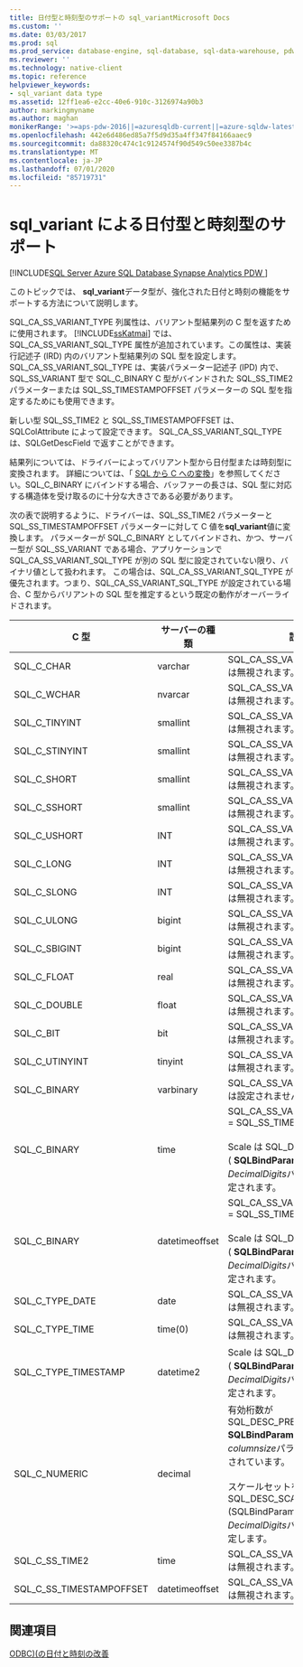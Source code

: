 ```yaml
---
title: 日付型と時刻型のサポートの sql_variantMicrosoft Docs
ms.custom: ''
ms.date: 03/03/2017
ms.prod: sql
ms.prod_service: database-engine, sql-database, sql-data-warehouse, pdw
ms.reviewer: ''
ms.technology: native-client
ms.topic: reference
helpviewer_keywords:
- sql_variant data type
ms.assetid: 12ff1ea6-e2cc-40e6-910c-3126974a90b3
author: markingmyname
ms.author: maghan
monikerRange: '>=aps-pdw-2016||=azuresqldb-current||=azure-sqldw-latest||>=sql-server-2016||=sqlallproducts-allversions||>=sql-server-linux-2017||=azuresqldb-mi-current'
ms.openlocfilehash: 442e6d486ed85a7f5d9d35a4ff347f84166aaec9
ms.sourcegitcommit: da88320c474c1c9124574f90d549c50ee3387b4c
ms.translationtype: MT
ms.contentlocale: ja-JP
ms.lasthandoff: 07/01/2020
ms.locfileid: "85719731"
---
```

# <a name="sql_variant-support-for-date-and-time-types"></a>sql_variant による日付型と時刻型のサポート
[!INCLUDE[SQL Server Azure SQL Database Synapse Analytics PDW ](../../includes/applies-to-version/sql-asdb-asdbmi-asdw-pdw.md)]

  このトピックでは、 **sql_variant**データ型が、強化された日付と時刻の機能をサポートする方法について説明します。  
  
 SQL_CA_SS_VARIANT_TYPE 列属性は、バリアント型結果列の C 型を返すために使用されます。 [!INCLUDE[ssKatmai](../../includes/sskatmai-md.md)] では、SQL_CA_SS_VARIANT_SQL_TYPE 属性が追加されています。この属性は、実装行記述子 (IRD) 内のバリアント型結果列の SQL 型を設定します。 SQL_CA_SS_VARIANT_SQL_TYPE は、実装パラメーター記述子 (IPD) 内で、SQL_SS_VARIANT 型で SQL_C_BINARY C 型がバインドされた SQL_SS_TIME2 パラメーターまたは SQL_SS_TIMESTAMPOFFSET パラメーターの SQL 型を指定するためにも使用できます。  
  
 新しい型 SQL_SS_TIME2 と SQL_SS_TIMESTAMPOFFSET は、SQLColAttribute によって設定できます。 SQL_CA_SS_VARIANT_SQL_TYPE は、SQLGetDescField で返すことができます。  
  
 結果列については、ドライバーによってバリアント型から日付型または時刻型に変換されます。 詳細については、「 [SQL から C への変換](../../relational-databases/native-client-odbc-date-time/datetime-data-type-conversions-from-sql-to-c.md)」を参照してください。SQL_C_BINARY にバインドする場合、バッファーの長さは、SQL 型に対応する構造体を受け取るのに十分な大きさである必要があります。  
  
 次の表で説明するように、ドライバーは、SQL_SS_TIME2 パラメーターと SQL_SS_TIMESTAMPOFFSET パラメーターに対して C 値を**sql_variant**値に変換します。 パラメーターが SQL_C_BINARY としてバインドされ、かつ、サーバー型が SQL_SS_VARIANT である場合、アプリケーションで SQL_CA_SS_VARIANT_SQL_TYPE が別の SQL 型に設定されていない限り、バイナリ値として扱われます。 この場合は、SQL_CA_SS_VARIANT_SQL_TYPE が優先されます。つまり、SQL_CA_SS_VARIANT_SQL_TYPE が設定されている場合、C 型からバリアントの SQL 型を推定するという既定の動作がオーバーライドされます。  
  
|C 型|サーバーの種類|説明|  
|------------|-----------------|--------------|  
|SQL_C_CHAR|varchar|SQL_CA_SS_VARIANT_SQL_TYPE は無視されます。|  
|SQL_C_WCHAR|nvarcar|SQL_CA_SS_VARIANT_SQL_TYPE は無視されます。|  
|SQL_C_TINYINT|smallint|SQL_CA_SS_VARIANT_SQL_TYPE は無視されます。|  
|SQL_C_STINYINT|smallint|SQL_CA_SS_VARIANT_SQL_TYPE は無視されます。|  
|SQL_C_SHORT|smallint|SQL_CA_SS_VARIANT_SQL_TYPE は無視されます。|  
|SQL_C_SSHORT|smallint|SQL_CA_SS_VARIANT_SQL_TYPE は無視されます。|  
|SQL_C_USHORT|INT|SQL_CA_SS_VARIANT_SQL_TYPE は無視されます。|  
|SQL_C_LONG|INT|SQL_CA_SS_VARIANT_SQL_TYPE は無視されます。|  
|SQL_C_SLONG|INT|SQL_CA_SS_VARIANT_SQL_TYPE は無視されます。|  
|SQL_C_ULONG|bigint|SQL_CA_SS_VARIANT_SQL_TYPE は無視されます。|  
|SQL_C_SBIGINT|bigint|SQL_CA_SS_VARIANT_SQL_TYPE は無視されます。|  
|SQL_C_FLOAT|real|SQL_CA_SS_VARIANT_SQL_TYPE は無視されます。|  
|SQL_C_DOUBLE|float|SQL_CA_SS_VARIANT_SQL_TYPE は無視されます。|  
|SQL_C_BIT|bit|SQL_CA_SS_VARIANT_SQL_TYPE は無視されます。|  
|SQL_C_UTINYINT|tinyint|SQL_CA_SS_VARIANT_SQL_TYPE は無視されます。|  
|SQL_C_BINARY|varbinary|SQL_CA_SS_VARIANT_SQL_TYPE は設定されません。|  
|SQL_C_BINARY|time|SQL_CA_SS_VARIANT_SQL_TYPE = SQL_SS_TIME2<br /><br /> Scale は SQL_DESC_PRECISION ( **SQLBindParameter**の*DecimalDigits*パラメーター) に設定されます。|  
|SQL_C_BINARY|datetimeoffset|SQL_CA_SS_VARIANT_SQL_TYPE = SQL_SS_TIMESTAMPOFFSET<br /><br /> Scale は SQL_DESC_PRECISION ( **SQLBindParameter**の*DecimalDigits*パラメーター) に設定されます。|  
|SQL_C_TYPE_DATE|date|SQL_CA_SS_VARIANT_SQL_TYPE は無視されます。|  
|SQL_C_TYPE_TIME|time(0)|SQL_CA_SS_VARIANT_SQL_TYPE は無視されます。|  
|SQL_C_TYPE_TIMESTAMP|datetime2|Scale は SQL_DESC_PRECISION ( **SQLBindParameter**の*DecimalDigits*パラメーター) に設定されます。|  
|SQL_C_NUMERIC|decimal|有効桁数が SQL_DESC_PRECISION ( **SQLBindParameter**の*columnsize*パラメーター) に設定されています。<br /><br /> スケールセットを SQL_DESC_SCALE (SQLBindParameter の*DecimalDigits*パラメーター) に設定します。|  
|SQL_C_SS_TIME2|time|SQL_CA_SS_VARIANT_SQL_TYPE は無視されます。|  
|SQL_C_SS_TIMESTAMPOFFSET|datetimeoffset|SQL_CA_SS_VARIANT_SQL_TYPE は無視されます。|  
  
## <a name="see-also"></a>関連項目  
 [ODBC&#41;&#40;の日付と時刻の改善](../../relational-databases/native-client-odbc-date-time/date-and-time-improvements-odbc.md)  
  
  
